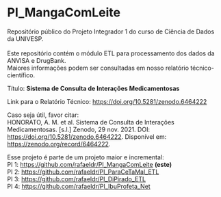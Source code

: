 # PI_MangaComLeite
Repositório público do Projeto Integrador 1 do curso de Ciência de Dados da UNIVESP.<br><br>
Este repositório contém o módulo ETL para processamento dos dados da ANVISA e DrugBank.<br>
Maiores informações podem ser consultadas em nosso relatório técnico-científico.

Título: <b>Sistema de Consulta de Interações Medicamentosas</b>

Link para o Relatório Técnico: https://doi.org/10.5281/zenodo.6464222

Caso seja útil, favor citar:<br>
HONORATO, A. M. et al. Sistema de Consulta de Interações Medicamentosas. [s.l.] Zenodo, 29 nov. 2021. DOI: https://doi.org/10.5281/zenodo.6464222. Disponível em: <https://zenodo.org/record/6464222>.

Esse projeto é parte de um projeto maior e incremental:<br>
PI 1: https://github.com/rafaeldr/PI_MangaComLeite <b>(este)</b><br>
PI 2: https://github.com/rafaeldr/PI_ParaCeTaMal_ETL<br>
PI 3: https://github.com/rafaeldr/PI_DiPirado_ETL<br>
PI 4: https://github.com/rafaeldr/PI_IbuProfeta_Net

